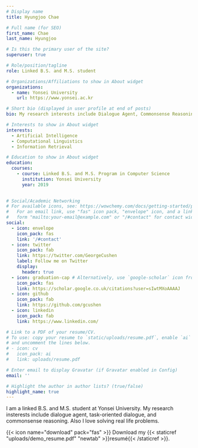 ```yaml
---
# Display name
title: Hyungjoo Chae

# Full name (for SEO)
first_name: Chae
last_name: Hyungjoo

# Is this the primary user of the site?
superuser: true

# Role/position/tagline
role: Linked B.S. and M.S. student

# Organizations/Affiliations to show in About widget
organizations:
  - name: Yonsei University
    url: https://www.yonsei.ac.kr

# Short bio (displayed in user profile at end of posts)
bio: My research interests include Dialogue Agent, Commonsense Reasoning and In-context learning.

# Interests to show in About widget
interests:
  - Artificial Intelligence
  - Computational Linguistics
  - Information Retrieval

# Education to show in About widget
education:
  courses:
    - course: Linked B.S. and M.S. Program in Computer Science
      institution: Yonsei University
      year: 2019
    

# Social/Academic Networking
# For available icons, see: https://wowchemy.com/docs/getting-started/page-builder/#icons
#   For an email link, use "fas" icon pack, "envelope" icon, and a link in the
#   form "mailto:your-email@example.com" or "/#contact" for contact widget.
social:
  - icon: envelope
    icon_pack: fas
    link: '/#contact'
  - icon: twitter
    icon_pack: fab
    link: https://twitter.com/GeorgeCushen
    label: Follow me on Twitter
    display:
      header: true
  - icon: graduation-cap # Alternatively, use `google-scholar` icon from `ai` icon pack
    icon_pack: fas
    link: https://scholar.google.co.uk/citations?user=sIwtMXoAAAAJ
  - icon: github
    icon_pack: fab
    link: https://github.com/gcushen
  - icon: linkedin
    icon_pack: fab
    link: https://www.linkedin.com/

# Link to a PDF of your resume/CV.
# To use: copy your resume to `static/uploads/resume.pdf`, enable `ai` icons in `params.yaml`,
# and uncomment the lines below.
# - icon: cv
#   icon_pack: ai
#   link: uploads/resume.pdf

# Enter email to display Gravatar (if Gravatar enabled in Config)
email: ''

# Highlight the author in author lists? (true/false)
highlight_name: true
---
```

I am a linked B.S. and M.S. student at Yonsei University. My research insterests include dialogue agent, task-oriented dialogue, and commonsense reasoning. Also I love solving real life problems.


{{< icon name="download" pack="fas" >}} Download my {{< staticref "uploads/demo_resume.pdf" "newtab" >}}resumé{{< /staticref >}}.
